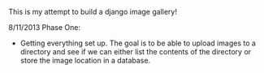 This is my attempt to build a django image gallery!

8/11/2013
Phase One:
- Getting everything set up. The goal is to be able to upload images to a directory and see if we can either list the contents of the directory or store the image location in a database.
